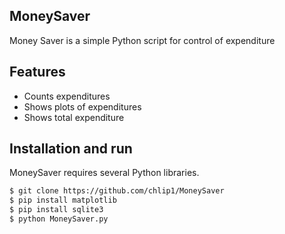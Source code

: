 ## MoneySaver

Money Saver is a simple Python script for control of expenditure

## Features

- Counts expenditures
- Shows plots of expenditures
- Shows total expenditure

## Installation and run

MoneySaver requires several Python libraries.

```sh
$ git clone https://github.com/chlip1/MoneySaver
$ pip install matplotlib
$ pip install sqlite3
$ python MoneySaver.py
```
